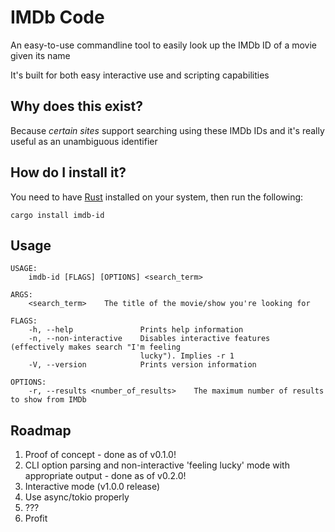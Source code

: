 # IMDb Code

An easy-to-use commandline tool to easily look up the IMDb ID of a movie given its name

It's built for both easy interactive use and scripting capabilities

## Why does this exist?

Because *certain sites* support searching using these IMDb IDs and it's really useful as an unambiguous identifier

## How do I install it?

You need to have [Rust](https://www.rust-lang.org/) installed on your system, then run the following:

```shell
cargo install imdb-id
```

## Usage

```
USAGE:
    imdb-id [FLAGS] [OPTIONS] <search_term>

ARGS:
    <search_term>    The title of the movie/show you're looking for

FLAGS:
    -h, --help               Prints help information
    -n, --non-interactive    Disables interactive features (effectively makes search "I'm feeling
                             lucky"). Implies -r 1
    -V, --version            Prints version information

OPTIONS:
    -r, --results <number_of_results>    The maximum number of results to show from IMDb
```

## Roadmap

1. Proof of concept - done as of v0.1.0!
2. CLI option parsing and non-interactive 'feeling lucky' mode with appropriate output - done as of v0.2.0!
3. Interactive mode (v1.0.0 release)
4. Use async/tokio properly
5. ???
6. Profit
